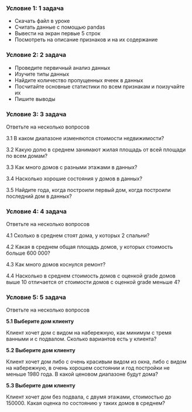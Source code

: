 ### Условие 1: 1 задача
* Скачать файл в уроке
* Считать данные с помощью pandas
* Вывести на экран первые 5 строк
* Посмотреть на описание признаков и на их содержание

### Условие 2: 2 задача
* Проведите первичный анализ данных
* Изучите типы данных
* Найдите количество пропущенных ячеек в данных
* Посчитайте основные статистики по всем признакам и поизучайте их
* Пишите выводы

### Условие 3: 3 задача

Ответьте на несколько вопросов

3.1 В каком диапазоне изменяются стоимости недвижимости?

3.2 Какую долю в среднем занимают жилая площадь от всей площади по всем домам?

3.3 Как много домов с разными этажами в данных?

3.4 Насколько хорошие состояния у домов в данных?

3.5 Найдите года, когда построили первый дом, когда построили последний дом в данных?

### Условие 4: 4 задача

Ответьте на несколько вопросов

4.1 Сколько в среднем стоят дома, у которых 2 спальни?

4.2 Какая в среднем общая площадь домов, у которых стоимость больше 600 000?

4.3 Как много домов коснулся ремонт?

4.4 Насколько в среднем стоимость домов с оценкой grade домов выше 10 отличается от стоимости домов с оценкой grade меньше 4?

### Условие 5: 5 задача

Ответьте на несколько вопросов

**5.1 Выберите дом клиенту**

Клиент хочет дом с видом на набережную, как минимум с тремя ванными и с подвалом. Сколько вариантов есть у клиента?

**5.2 Выберите дом клиенту**

Клиент хочет дом либо с очень красивым видом из окна, либо с видом на набережную, в очень хорошем состоянии и год постройки не меньше 1980 года. В какой ценовом диапазоне будут дома?

**5.3 Выберите дом клиенту**

Клиент хочет дом без подвала, с двумя этажами, стоимостью до 150000. Какая оценка по состоянию у таких домов в среднем?
